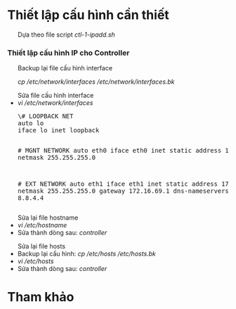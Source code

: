 ﻿<h1>Thiết lập cấu hình cần thiết</h1>
<ul>Dựa theo file script <i>ctl-1-ipadd.sh</i></ul>
<h3>Thiết lập cấu hình IP cho Controller</h3>
<ul>Backup lại file cấu hình interface
	<p><i>cp /etc/network/interfaces /etc/network/interfaces.bk</i></p>
</ul>
<ul>Sửa file cấu hình interface
	<li><i>vi /etc/network/interfaces</i></li>
<pre>
\# LOOPBACK NET
auto lo
iface lo inet loopback

\# MGNT NETWORK
auto eth0
iface eth0 inet static
address 10.10.10.80
netmask 255.255.255.0

\# EXT NETWORK
auto eth1
iface eth1 inet static
address 172.16.69.80
netmask 255.255.255.0
gateway 172.16.69.1
dns-nameservers 8.8.8.8 8.8.4.4
</pre>
</ul>
<ul>Sửa lại file hostname
	<li><i>vi /etc/hostname</i></li>
	<li>Sửa thành dòng sau: <i>controller</i></li>
</ul>
<ul>Sửa lại file hosts
	<li>Backup lại cấu hình: <i>cp /etc/hosts /etc/hosts.bk</i></li>
	<li><i>vi /etc/hosts</i></li>
	<li>Sửa thành dòng sau: <i>controller</i></li>
</ul>



<h3></h3>






<h3></h3>



<h1></h1>









<h1></h1>
	<ul></ul>
	<ul></ul>
	<ul></ul>











<h1>Tham khảo</h1>
<ul></ul>
<ul></ul>
<ul></ul>
<ul></ul>


